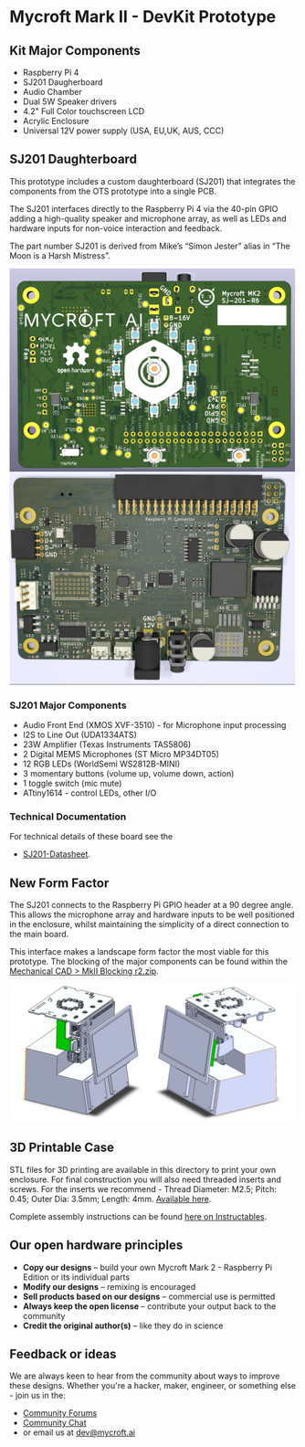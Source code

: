 # Mycroft Mark II - DevKit Prototype

## Kit Major Components
* Raspberry Pi 4
* SJ201 Daugherboard
* Audio Chamber
* Dual 5W Speaker drivers
* 4.2" Full Color touchscreen LCD
* Acrylic Enclosure
* Universal 12V power supply (USA, EU,UK, AUS, CCC)

## SJ201 Daughterboard
This prototype includes a custom daughterboard (SJ201) that integrates the components from the OTS prototype into a single PCB.

The SJ201 interfaces directly to the Raspberry Pi 4 via the 40-pin GPIO adding a high-quality speaker and microphone array, as well as LEDs and hardware inputs for non-voice interaction and feedback.

The part number SJ201 is derived from Mike’s “Simon Jester” alias in “The Moon is a Harsh Mistress”.

<img src="images/pcb-render-SJ-201-R6-back.png" width="500">
<img src="images/pcb-render-SJ-201-R6-front.png" width="500">

### SJ201 Major Components
* Audio Front End (XMOS XVF-3510) - for Microphone input processing
* I2S to Line Out (UDA1334ATS)
* 23W Amplifier (Texas Instruments TAS5806)
* 2 Digital MEMS Microphones (ST Micro MP34DT05)
* 12 RGB LEDs (WorldSemi WS2812B-MINI)
* 3 momentary buttons (volume up, volume down, action)
* 1 toggle switch (mic mute)
* ATtiny1614 - control LEDs, other I/O

### Technical Documentation
For technical details of these board see the 
* [SJ201-Datasheet](./KiCAD/SJ201-Raspberry%20Pi%204%20Daughterboard/README.md).

## New Form Factor
The SJ201 connects to the Raspberry Pi GPIO header at a 90 degree angle. This allows the microphone array and hardware inputs to be well positioned in the enclosure, whilst maintaining the simplicity of a direct connection to the main board. 

This interface makes a landscape form factor the most viable for this prototype. The blocking of the major components can be found within the [Mechanical CAD > MkII Blocking r2.zip](./Mechanical%20CAD/MkII%20Blocking%20r2.zip). 

<img src="./images/Mark II Mechanical Blocking.png" width="500">

## 3D Printable Case
STL files for 3D printing are available in this directory to print your own enclosure. For final construction you will also need threaded inserts and screws. For the inserts we recommend - Thread Diameter: M2.5; Pitch: 0.45; Outer Dia: 3.5mm; Length: 4mm. [Available here](https://www.amazon.com/uxcell-Threaded-Insert-Embedment-Knurled/dp/B01N8QX6RX?pd_rd_w=dPC71&content-id=amzn1.sym.deffa092-2e99-4e9f-b814-0d71c40b24af&pf_rd_p=deffa092-2e99-4e9f-b814-0d71c40b24af&pf_rd_r=6CG7999KDE4S7JZ48PGQ&pd_rd_wg=tgvPC&pd_rd_r=2c2f179c-25d6-434a-a10d-e7da619cf53c&pd_rd_i=B01N8QX6RX&psc=1&ref_=pd_bap_d_rp_1_t).

Complete assembly instructions can be found [here on Instructables](https://www.instructables.com/Mycroft-Mark-II-3D-Printed-Developer-Kit-Assembly/).

## Our open hardware principles
* **Copy our designs** – build your own Mycroft Mark 2 - Raspberry Pi Edition or its individual parts
* **Modify our designs** – remixing is encouraged
* **Sell products based on our designs** – commercial use is permitted
* **Always keep the open license** – contribute your output back to the community
* **Credit the original author(s)** – like they do in science

## Feedback or ideas

We are always keen to hear from the community about ways to improve these designs. Whether you're a hacker, maker, engineer, or something else - join us in the:
- [Community Forums](https://community.mycroft.ai)
- [Community Chat](https://chat.mycroft.ai)
- or email us at [dev@mycroft.ai](mailto:dev@mycroft.ai)

